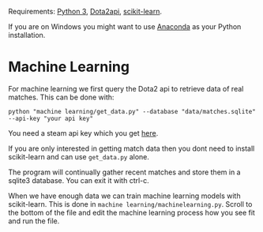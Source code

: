 Requirements:
[Python 3](https://www.python.org/downloads/), [Dota2api](https://dota2api.readthedocs.io/en/latest/installation.html), [scikit-learn](http://scikit-learn.org/stable/install.html).

If you are on Windows you might want to use [Anaconda](https://www.continuum.io/downloads) as your Python installation.

# Machine Learning
For machine learning we first query the Dota2 api to retrieve data of real matches. This can be done with:

```python "machine learning/get_data.py" --database "data/matches.sqlite" --api-key "your api key"```

You need a steam api key which you get [here](https://steamcommunity.com/dev/apikey).

If you are only interested in getting match data then you dont need to install scikit-learn and can use `get_data.py` alone.

The program will continually gather recent matches and store them in a sqlite3 database. You can exit it with ctrl-c.

When we have enough data we can train machine learning models with scikit-learn. This is done in `machine learning/machinelearning.py`. Scroll to the bottom of the file and edit the machine learning process how you see fit and run the file.
